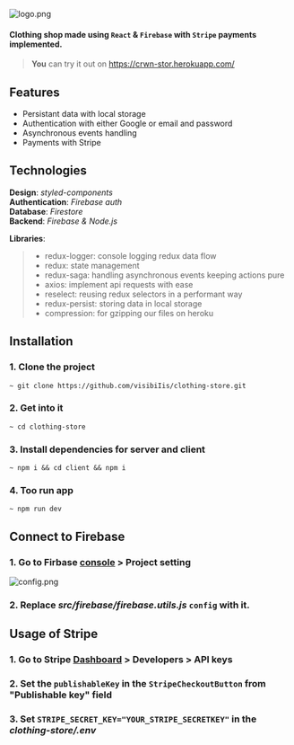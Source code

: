 ![logo.png](https://i.ibb.co/qRpcvwF/545.png)

#### Clothing shop made using `React` & `Firebase` with `Stripe` payments implemented.

> **You** can try it out on https://crwn-stor.herokuapp.com/

## Features

-   Persistant data with local storage
-   Authentication with either Google or email and password
-   Asynchronous events handling
-   Payments with Stripe

## Technologies

**Design**: _styled-components_  
**Authentication**: _Firebase auth_  
**Database**: _Firestore_  
**Backend**: _Firebase & Node.js_

**Libraries**:

> -   redux-logger: console logging redux data flow
> -   redux: state management
> -   redux-saga: handling asynchronous events keeping actions pure
> -   axios: implement api requests with ease
> -   reselect: reusing redux selectors in a performant way
> -   redux-persist: storing data in local storage
> -   compression: for gzipping our files on heroku

## Installation

### 1. Clone the project

```
~ git clone https://github.com/visibiIis/clothing-store.git
```

### 2. Get into it

```
~ cd clothing-store
```

### 3. Install dependencies for server and client

```
~ npm i && cd client && npm i
```

### 4. Too run app

```
~ npm run dev
```

## Connect to Firebase

### 1. Go to Firbase [console](<(https://console.firebase.google.com/)>) > Project setting

![config.png](https://i.ibb.co/ZBN7BDJ/Screenshot-1-1.png)

### 2. Replace **_src/firebase/firebase.utils.js_** `config` with it.

## Usage of Stripe

### 1. Go to Stripe [Dashboard](https://dashboard.stripe.com) > Developers > API keys

### 2. Set the `publishableKey` in the `StripeCheckoutButton` from "Publishable key" field

### 3. Set `STRIPE_SECRET_KEY="YOUR_STRIPE_SECRETKEY"` in the **_clothing-store/.env_**
